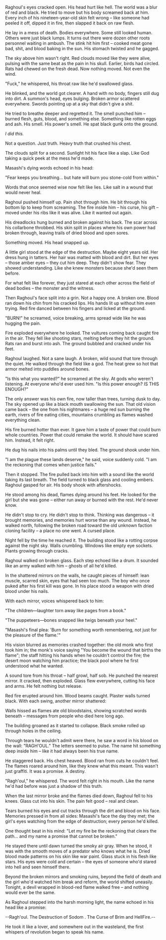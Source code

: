 Raghoul's eyes cracked open. His head hurt like hell. The world was a blur of red and black. He tried to move but his body screamed back at him. Every inch of his nineteen-year-old skin felt wrong – like someone had peeled it off, dipped it in fire, then slapped it back on raw flesh.

He lay in a mess of death. Bodies everywhere. Some still looked human. Others were just black lumps. It turns out there were dozen other roots personnel waiting in ambush. The stink hit him first – cooked meat gone bad, shit, and blood baking in the sun. His stomach twisted and he gagged.

The sky above him wasn't right. Red clouds moved like they were alive, pulsing with the same beat as the pain in his skull. Earlier, birds had circled. Rats had chewed on the fresh dead. Now nothing moved. Not even the wind.

"Fuck," he whispered, his throat raw like he'd swallowed glass.

He blinked, and the world got clearer. A hand with no body, fingers still dug into dirt. A summon's head, eyes bulging. Broken armor scattered everywhere. Swords pointing up at a sky that didn't give a shit.

He tried to breathe deeper and regretted it. The smell punched him – burned flesh, guts, blood, and something else. Something like rotten eggs and ash. His smell. His power's smell. He spat black gunk onto the ground.

*I did this.*

Not a question. Just truth. Heavy truth that crushed his chest.

The clouds split for a second. Sunlight hit his face like a slap. Like God taking a quick peek at the mess he'd made.

Masashi's dying words echoed in his head:

"Fear keeps you breathing... but hate will burn you stone-cold from within."

Words that once seemed wise now felt like lies. Like salt in a wound that would never heal.

Raghoul pushed himself up. Pain shot through him. He bit through his bottom lip to keep from screaming. The fire inside him – his curse, his gift – moved under his ribs like it was alive. Like it wanted out again.

His dreadlocks hung burned and broken against his back. The scar across his collarbone throbbed. His skin split in places where his own power had broken through, leaving trails of dried blood and open sores.

Something moved. His head snapped up.

A little girl stood at the edge of the destruction. Maybe eight years old. Her dress hung in tatters. Her hair was matted with blood and dirt. But her eyes – those amber eyes – they cut him deep. They didn't show fear. They showed understanding. Like she knew monsters because she'd seen them before.

For what felt like forever, they just stared at each other across the field of dead bodies – the monster and the witness.

Then Raghoul's face split into a grin. Not a happy one. A broken one. Blood ran down his chin from his cracked lips. His hands lit up without him even trying. Red fire danced between his fingers and licked at the ground.

"BURN!" he screamed, voice breaking, arms spread wide like he was hugging the pain.

Fire exploded everywhere he looked. The vultures coming back caught fire in the air. They fell like shooting stars, melting before they hit the ground. Rats ran and burst into ash. The ground bubbled and cracked under his feet.

Raghoul laughed. Not a sane laugh. A broken, wild sound that tore through the quiet. He walked through the field like a god. The heat grew so hot that armor melted into puddles around bones.

"Is this what you wanted?" he screamed at the sky. At gods who weren't listening. At everyone who'd ever used him. "Is this power enough? IS THIS ENOUGH?"

The only answer was his own fire, now taller than trees, turning dusk to day. The sky opened up like a black mouth swallowing the sun. That old vision came back – the one from his nightmares – a huge red sun burning the earth, rivers of fire eating cities, mountains crumbling as flames washed everything clean.

His fire burned hotter than ever. It gave him a taste of power that could burn whole countries. Power that could remake the world. It should have scared him. Instead, it felt right.

He dug his nails into his palms until they bled. The ground shook under him.

"I am the plague these lands deserve," he said, voice suddenly cold. "I am the reckoning that comes when justice fails."

Then it stopped. The fire pulled back into him with a sound like the world taking its last breath. The field turned to black glass and cooling embers. Raghoul gasped for air. His body shook with aftershocks.

He stood among his dead, flames dying around his feet. He looked for the girl but she was gone – either run away or burned with the rest. He'd never know.

He didn't stop to cry. He didn't stop to think. Thinking was dangerous – it brought memories, and memories hurt worse than any wound. Instead, he walked north, following the broken road toward the old unknown faction cloning facility – a place no one went. A cursed place.

Night fell by the time he reached it. The building stood like a rotting corpse against the night sky. Walls crumbling. Windows like empty eye sockets. Plants growing through cracks.

Raghoul walked on broken glass. Each step echoed like a drum. It sounded like an army walked with him – ghosts of all he'd killed.

In the shattered mirrors on the walls, he caught pieces of himself: lean muscle, scarred skin, eyes that had seen too much. The boy who once puked after his first kill was gone. In his place stood a weapon with dried blood under his nails.

With each mirror, voices whispered back to him:

"The children—laughter torn away like pages from a book."

"The puppeteers—bones snapped like twigs beneath your heel."

"Masashi's final plea: 'Burn for something worth remembering, not just for the pleasure of the flame.'"

His vision blurred as memories crashed together: the old monk who first took him in; the monk's voice saying "You become the wound that births the flame"; the staff hitting his hands when he couldn't control the fire; the desert moon watching him practice; the black pool where he first understood what he wanted.

A sound tore from his throat – half growl, half sob. He punched the nearest mirror. It cracked, then exploded. Glass flew everywhere, cutting his face and arms. He felt nothing but release.

Red fire erupted around him. Wood beams caught. Plaster walls turned black. With each swing, another mirror shattered:

Walls hissed as flames ate old bloodstains, showing scratched words beneath – messages from people who died here long ago.

The building groaned as it started to collapse. Black smoke rolled up through holes in the ceiling.

Through tears he wouldn't admit were there, he saw a word in his blood on the wall: "RAGH'OUL." The letters seemed to pulse. The name hit something deep inside him – like it had always been his true name.

He staggered back. His chest heaved. Blood ran from cuts he couldn't feel. The flames roared around him, like they knew what this meant. This wasn't just graffiti. It was a promise. A destiny.

"Ragh'oul," he whispered. The word felt right in his mouth. Like the name he'd had before was just a shadow of this truth.

When the last mirror broke and the flames died down, Raghoul fell to his knees. Glass cut into his skin. The pain felt good – real and clean.

Tears burned his eyes and cut tracks through the dirt and blood on his face. Memories pressed in from all sides: Masashi's face the day they met; the girl's eyes watching from the edge of destruction; every person he'd killed.

One thought beat in his mind: "Let my fire be the reckoning that clears the path... and my name a promise that cannot be broken."

He stayed there until dawn turned the smoky air gray. When he stood, it was with the smooth moves of a predator who knows what he is. Dried blood made patterns on his skin like war paint. Glass stuck in his flesh like stars. His eyes were cold and certain – the eyes of someone who'd stared into hell and seen himself there.

Beyond the broken mirrors and smoking ruins, beyond the field of death and the girl who'd watched him break and reform, the world shifted uneasily. Tonight, a devil wrapped in blood-red flame walked free – and nothing would ever be the same.

As Raghoul stepped into the harsh morning light, the name echoed in his head like a promise:

--Ragh'oul. The Destruction of Sodom . The Curse of Brim and HellFire.--

He took it like a lover, and somewhere out in the wasteland, the first whispers of revolution began to speak his name.
